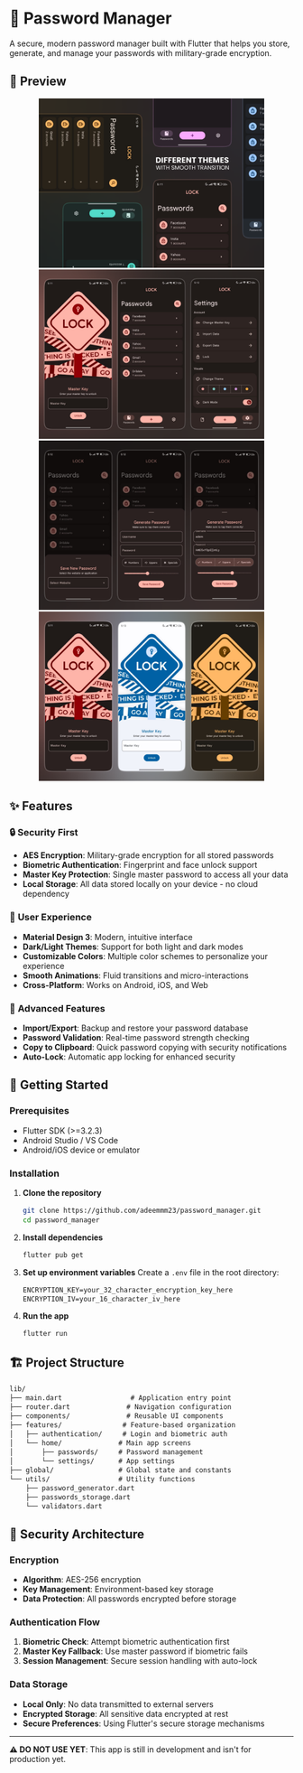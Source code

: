 # 🔐 Password Manager

A secure, modern password manager built with Flutter that helps you store, generate, and manage your passwords with military-grade encryption.

## 📱 Preview

<div align="center">
  <img src=".github/1.png" width="400" alt="Authentication Screen" />
  <img src=".github/2.png" width="400" alt="Home Screen" />
  <img src=".github/3.png" width="400" alt="Password Generator" />
  <img src=".github/4.png" width="400" alt="Settings Screen" />
</div>

## ✨ Features

### 🔒 **Security First**

- **AES Encryption**: Military-grade encryption for all stored passwords
- **Biometric Authentication**: Fingerprint and face unlock support
- **Master Key Protection**: Single master password to access all your data
- **Local Storage**: All data stored locally on your device - no cloud dependency

### 🎨 **User Experience**

- **Material Design 3**: Modern, intuitive interface
- **Dark/Light Themes**: Support for both light and dark modes
- **Customizable Colors**: Multiple color schemes to personalize your experience
- **Smooth Animations**: Fluid transitions and micro-interactions
- **Cross-Platform**: Works on Android, iOS, and Web

### 🔧 **Advanced Features**

- **Import/Export**: Backup and restore your password database
- **Password Validation**: Real-time password strength checking
- **Copy to Clipboard**: Quick password copying with security notifications
- **Auto-Lock**: Automatic app locking for enhanced security

## 🚀 Getting Started

### Prerequisites

- Flutter SDK (>=3.2.3)
- Android Studio / VS Code
- Android/iOS device or emulator

### Installation

1. **Clone the repository**

   ```bash
   git clone https://github.com/adeemmm23/password_manager.git
   cd password_manager
   ```

2. **Install dependencies**

   ```bash
   flutter pub get
   ```

3. **Set up environment variables**
   Create a `.env` file in the root directory:

   ```env
   ENCRYPTION_KEY=your_32_character_encryption_key_here
   ENCRYPTION_IV=your_16_character_iv_here
   ```

4. **Run the app**

   ```bash
   flutter run
   ```

## 🏗️ Project Structure

```
lib/
├── main.dart                 # Application entry point
├── router.dart              # Navigation configuration
├── components/              # Reusable UI components
├── features/               # Feature-based organization
│   ├── authentication/     # Login and biometric auth
│   └── home/              # Main app screens
│       ├── passwords/     # Password management
│       └── settings/      # App settings
├── global/                # Global state and constants
└── utils/                 # Utility functions
    ├── password_generator.dart
    ├── passwords_storage.dart
    └── validators.dart
```

## 🔐 Security Architecture

### Encryption

- **Algorithm**: AES-256 encryption
- **Key Management**: Environment-based key storage
- **Data Protection**: All passwords encrypted before storage

### Authentication Flow

1. **Biometric Check**: Attempt biometric authentication first
2. **Master Key Fallback**: Use master password if biometric fails
3. **Session Management**: Secure session handling with auto-lock

### Data Storage

- **Local Only**: No data transmitted to external servers
- **Encrypted Storage**: All sensitive data encrypted at rest
- **Secure Preferences**: Using Flutter's secure storage mechanisms

---

**⚠️ DO NOT USE YET**: This app is still in development and isn't for production yet.
